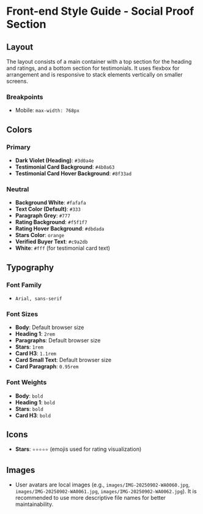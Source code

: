 # Front-end Style Guide - Social Proof Section

## Layout

The layout consists of a main container with a top section for the heading and ratings, and a bottom section for testimonials. It uses flexbox for arrangement and is responsive to stack elements vertically on smaller screens.

### Breakpoints

- Mobile: `max-width: 768px`

## Colors

### Primary

- **Dark Violet (Heading)**: `#3d0a4e`
- **Testimonial Card Background**: `#4b0a63`
- **Testimonial Card Hover Background**: `#8f33ad`

### Neutral

- **Background White**: `#fafafa`
- **Text Color (Default)**: `#333`
- **Paragraph Grey**: `#777`
- **Rating Background**: `#f5f1f7`
- **Rating Hover Background**: `#dbdada`
- **Stars Color**: `orange`
- **Verified Buyer Text**: `#c9a2db`
- **White**: `#fff` (for testimonial card text)

## Typography

### Font Family

- `Arial, sans-serif`

### Font Sizes

- **Body**: Default browser size
- **Heading 1**: `2rem`
- **Paragraphs**: Default browser size
- **Stars**: `1rem`
- **Card H3**: `1.1rem`
- **Card Small Text**: Default browser size
- **Card Paragraph**: `0.95rem`

### Font Weights

- **Body**: `bold`
- **Heading 1**: `bold`
- **Stars**: `bold`
- **Card H3**: `bold`

## Icons

- **Stars**: `⭐⭐⭐⭐⭐` (emojis used for rating visualization)

## Images

- User avatars are local images (e.g., `images/IMG-20250902-WA0060.jpg`, `images/IMG-20250902-WA0061.jpg`, `images/IMG-20250902-WA0062.jpg`). It is recommended to use more descriptive file names for better maintainability.
